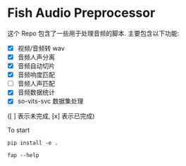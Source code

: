 # Fish Audio Preprocessor

这个 Repo 包含了一些用于处理音频的脚本. 主要包含以下功能:

- [x] 视频/音频转 wav
- [x] 音频人声分离
- [x] 音频自动切片
- [x] 音频响度匹配
- [ ] 音频人声匹配
- [x] 音频数据统计
- [x] so-vits-svc 数据集处理

([ ] 表示未完成, [x] 表示已完成)

To start

```
pip install -e .
```

```
fap --help
```
